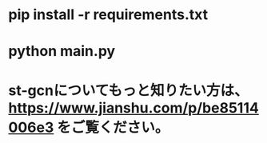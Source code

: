 # pip install -r requirements.txt
# python main.py

# st-gcnについてもっと知りたい方は、https://www.jianshu.com/p/be85114006e3 をご覧ください。

